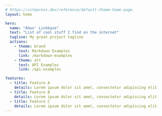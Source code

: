 ```yaml
---
# https://vitepress.dev/reference/default-theme-home-page
layout: home

hero:
  name: "Ahwx' Linkbase"
  text: "List of cool stuff I find on the internet"
  tagline: My great project tagline
  actions:
    - theme: brand
      text: Markdown Examples
      link: /markdown-examples
    - theme: alt
      text: API Examples
      link: /api-examples

features:
  - title: Feature A
    details: Lorem ipsum dolor sit amet, consectetur adipiscing elit
  - title: Feature B
    details: Lorem ipsum dolor sit amet, consectetur adipiscing elit
  - title: Feature C
    details: Lorem ipsum dolor sit amet, consectetur adipiscing elit
---
```


